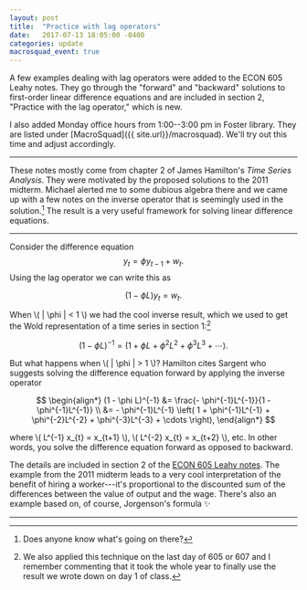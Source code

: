 ```yaml
---
layout: post
title:  "Practice with lag operators"
date:   2017-07-13 18:05:00 -0400
categories: update
macrosquad_event: true
---
```


A few examples dealing with lag operators were added to the ECON 605 Leahy notes.
They go through the "forward" and "backward" solutions to first-order linear difference equations
and are included in section 2, "Practice with the lag operator," which is new.

I also added Monday office hours from 1:00--3:00 pm in Foster library.
They are listed under [MacroSquad]({{ site.url}}/macrosquad).
We'll try out this time and adjust accordingly.

<!--more-->

***

These notes mostly come from chapter 2 of James Hamilton's _Time Series Analysis_.
They were motivated by the proposed solutions to the 2011 midterm.
Michael alerted me to some dubious algebra there and we came up with a few notes on the inverse operator that is seemingly used in the solution.[^fn1]
The result is a very useful framework for solving linear difference equations.

***

Consider the difference equation
$$
y_{t} = \phi y_{t-1} + w_{t}.
$$
Using the lag operator we can write this as

$$
(1 - \phi L) y_{t} = w_{t}.
$$

When \\( \| \phi \| < 1 \\) we had the cool inverse result, which we used to get the Wold representation of a time series in section 1:[^fn2]

$$
(1 - \phi L)^{-1} = (1 + \phi L + \phi^{2}L^{2} + \phi^{3}L^{3} + \cdots ).
$$

But what happens when \\( \| \phi \|  > 1 \\)?
Hamilton cites Sargent who suggests solving the difference equation forward
by applying the inverse operator

$$
\begin{align*}
(1 - \phi L)^{-1} &= \frac{- \phi^{-1}L^{-1}}{1 - \phi^{-1}L^{-1}} \\
&= - \phi^{-1}L^{-1} \left( 1 + \phi^{-1}L^{-1} + \phi^{-2}L^{-2} + \phi^{-3}L^{-3} + \cdots \right),
\end{align*}
$$

where \\( L^{-1} x_{t} = x_{t+1} \\), \\( L^{-2} x_{t} = x_{t+2} \\), etc.
In other words, you solve the difference equation forward as opposed to backward.

The details are included in section 2 of the
[ECON 605 Leahy notes](https://umich.box.com/s/qwizsx7l6ejrnzdunmrckznnwhge2h9y).
The example from the 2011 midterm leads to a very cool interpretation of the benefit of hiring a worker---it's proportional to the discounted sum of the differences between the value of output and the wage.
There's also an example based on, of course, Jorgenson's formula :sparkles:

***

[^fn1]: Does anyone know what's going on there?

[^fn2]: We also applied this technique on the last day of 605 or 607 and I remember commenting that it took the whole year to finally use the result we wrote down on day 1 of class.
